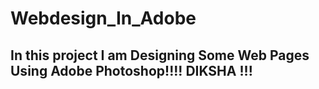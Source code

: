 # Webdesign_In_Adobe
<h2>In this project I am Designing Some Web Pages Using Adobe Photoshop!!!! DIKSHA !!!</h2>
